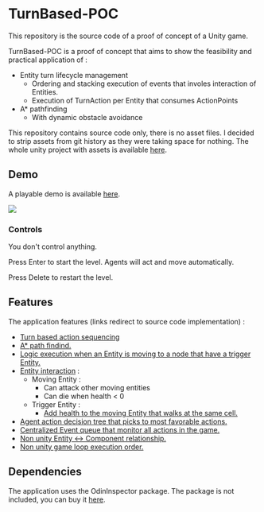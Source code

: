 # TurnBased-POC

This repository is the source code of a proof of concept of a Unity game.

TurnBased-POC is a proof of concept that aims to show the feasibility and practical application of :

* Entity turn lifecycle management
  * Ordering and stacking execution of events that involes interaction of Entities.
  * Execution of TurnAction per Entity that consumes ActionPoints
* A* pathfinding
  * With dynamic obstacle avoidance
  
This repository contains source code only, there is no asset files. I decided to strip assets from git history as they were taking space for nothing. The whole unity project with assets is available [here](https://drive.google.com/file/d/1z_Xk5o0m9eFeluYiwCw1Kq2WxEzHGnHv/view?usp=sharing).

## Demo

A playable demo is available [here](https://github.com/ldalzotto/TurnBased-POC/releases/tag/0.9).

![](https://i.imgur.com/4HYH1P6.gif)

### Controls

You don't control anything.

Press Enter to start the level. Agents will act and move automatically.

Press Delete to restart the level.

## Features

The application features (links redirect to source code implementation) :

* [Turn based action sequencing](https://github.com/ldalzotto/TurnBased-POC/tree/master/Assets/Core/TurnTimeline)
* [A* path findind.](https://github.com/ldalzotto/TurnBased-POC/tree/master/Assets/Core/NavigationGraph)
* [Logic execution when an Entity is moving to a node that have a trigger Entity.](https://github.com/ldalzotto/TurnBased-POC/tree/master/Assets/Core/NavigationEngine)
* [Entity interaction](https://github.com/ldalzotto/TurnBased-POC/tree/master/Assets/Core/Entity/Events) :
  * Moving Entity :
    * Can attack other moving entities
    * Can die when health < 0
  * Trigger Entity :
    * [Add health to the moving Entity that walks at the same cell.](https://github.com/ldalzotto/TurnBased-POC/tree/master/Assets/Core/Entity/Component/Trigger)
* [Agent action decision tree that picks to most favorable actions.](https://github.com/ldalzotto/TurnBased-POC/tree/master/Assets/Core/AI/DecisionTree)
* [Centralized Event queue that monitor all actions in the game.](https://github.com/ldalzotto/TurnBased-POC/tree/master/Assets/Core/EventQueue)
* [Non unity Entity <-> Component relationship.](https://github.com/ldalzotto/TurnBased-POC/tree/master/Assets/Core/Entity)
* [Non unity game loop execution order.](https://github.com/ldalzotto/TurnBased-POC/tree/master/Assets/GameLoop)

## Dependencies

The application uses the OdinInspector package. The package is not included, you can buy it [here](https://assetstore.unity.com/packages/tools/utilities/odin-inspector-and-serializer-89041).
